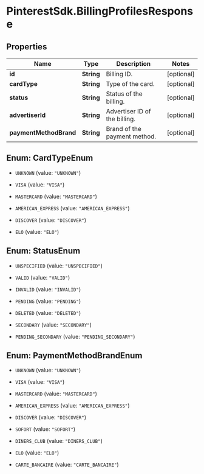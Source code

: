 # PinterestSdk.BillingProfilesResponse

## Properties

Name | Type | Description | Notes
------------ | ------------- | ------------- | -------------
**id** | **String** | Billing ID. | [optional] 
**cardType** | **String** | Type of the card. | [optional] 
**status** | **String** | Status of the billing. | [optional] 
**advertiserId** | **String** | Advertiser ID of the billing. | [optional] 
**paymentMethodBrand** | **String** | Brand of the payment method. | [optional] 



## Enum: CardTypeEnum


* `UNKNOWN` (value: `"UNKNOWN"`)

* `VISA` (value: `"VISA"`)

* `MASTERCARD` (value: `"MASTERCARD"`)

* `AMERICAN_EXPRESS` (value: `"AMERICAN_EXPRESS"`)

* `DISCOVER` (value: `"DISCOVER"`)

* `ELO` (value: `"ELO"`)





## Enum: StatusEnum


* `UNSPECIFIED` (value: `"UNSPECIFIED"`)

* `VALID` (value: `"VALID"`)

* `INVALID` (value: `"INVALID"`)

* `PENDING` (value: `"PENDING"`)

* `DELETED` (value: `"DELETED"`)

* `SECONDARY` (value: `"SECONDARY"`)

* `PENDING_SECONDARY` (value: `"PENDING_SECONDARY"`)





## Enum: PaymentMethodBrandEnum


* `UNKNOWN` (value: `"UNKNOWN"`)

* `VISA` (value: `"VISA"`)

* `MASTERCARD` (value: `"MASTERCARD"`)

* `AMERICAN_EXPRESS` (value: `"AMERICAN_EXPRESS"`)

* `DISCOVER` (value: `"DISCOVER"`)

* `SOFORT` (value: `"SOFORT"`)

* `DINERS_CLUB` (value: `"DINERS_CLUB"`)

* `ELO` (value: `"ELO"`)

* `CARTE_BANCAIRE` (value: `"CARTE_BANCAIRE"`)




